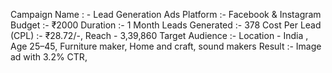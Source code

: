 Campaign Name : - Lead Generation Ads
Platform :-  Facebook & Instagram  
Budget :- ₹2000 
Duration :- 1 Month
Leads Generated :- 378
Cost Per Lead (CPL) :-  ₹28.72/-, Reach - 3,39,860
Target Audience :- Location - India , Age 25–45, Furniture maker, Home and craft, sound makers
Result :- Image ad with 3.2% CTR, 
